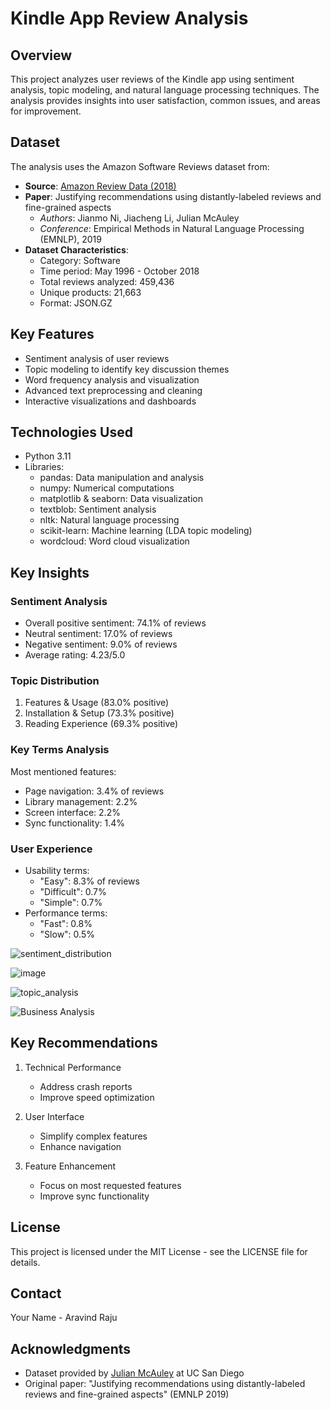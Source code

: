 # Kindle App Review Analysis

## Overview
This project analyzes user reviews of the Kindle app using sentiment analysis, topic modeling, and natural language processing techniques. The analysis provides insights into user satisfaction, common issues, and areas for improvement.

## Dataset
The analysis uses the Amazon Software Reviews dataset from:
- **Source**: [Amazon Review Data (2018)](https://cseweb.ucsd.edu/~jmcauley/datasets.html#amazon_reviews)
- **Paper**: Justifying recommendations using distantly-labeled reviews and fine-grained aspects
  - *Authors*: Jianmo Ni, Jiacheng Li, Julian McAuley
  - *Conference*: Empirical Methods in Natural Language Processing (EMNLP), 2019
- **Dataset Characteristics**:
  - Category: Software
  - Time period: May 1996 - October 2018
  - Total reviews analyzed: 459,436
  - Unique products: 21,663
  - Format: JSON.GZ

## Key Features
- Sentiment analysis of user reviews
- Topic modeling to identify key discussion themes
- Word frequency analysis and visualization
- Advanced text preprocessing and cleaning
- Interactive visualizations and dashboards

## Technologies Used
- Python 3.11
- Libraries:
  - pandas: Data manipulation and analysis
  - numpy: Numerical computations
  - matplotlib & seaborn: Data visualization
  - textblob: Sentiment analysis
  - nltk: Natural language processing
  - scikit-learn: Machine learning (LDA topic modeling)
  - wordcloud: Word cloud visualization



## Key Insights

### Sentiment Analysis
- Overall positive sentiment: 74.1% of reviews
- Neutral sentiment: 17.0% of reviews
- Negative sentiment: 9.0% of reviews
- Average rating: 4.23/5.0

### Topic Distribution
1. Features & Usage (83.0% positive)
2. Installation & Setup (73.3% positive)
3. Reading Experience (69.3% positive)

### Key Terms Analysis
Most mentioned features:
- Page navigation: 3.4% of reviews
- Library management: 2.2%
- Screen interface: 2.2%
- Sync functionality: 1.4%

### User Experience
- Usability terms:
  - "Easy": 8.3% of reviews
  - "Difficult": 0.7%
  - "Simple": 0.7%
- Performance terms:
  - "Fast": 0.8%
  - "Slow": 0.5%
 
![sentiment_distribution](https://github.com/user-attachments/assets/bc77582f-14dd-47c1-b866-162c3a31de61)

![image](https://github.com/user-attachments/assets/178c18a7-9dc1-4ab5-bc55-9562ebe42809)

![topic_analysis](https://github.com/user-attachments/assets/949936fa-894f-4a24-be19-e3919f888f20)



![Business Analysis](https://github.com/user-attachments/assets/91b07c62-fa6e-4b0f-aca7-0c6f4fa4f788)


## Key Recommendations
1. Technical Performance
   - Address crash reports
   - Improve speed optimization

2. User Interface
   - Simplify complex features
   - Enhance navigation

3. Feature Enhancement
   - Focus on most requested features
   - Improve sync functionality


## License
This project is licensed under the MIT License - see the LICENSE file for details.

## Contact
Your Name - Aravind Raju

## Acknowledgments
- Dataset provided by [Julian McAuley](https://cseweb.ucsd.edu/~jmcauley/) at UC San Diego
- Original paper: "Justifying recommendations using distantly-labeled reviews and fine-grained aspects" (EMNLP 2019)
